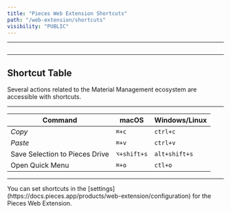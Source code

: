 ```yaml
---
title: "Pieces Web Extension Shortcuts"
path: "/web-extension/shortcuts"
visibility: "PUBLIC"
---
```

***

<Image src="https://storage.googleapis.com/hashnode_product_documentation_assets/web_extension/shortcuts/settings_PWE.png" alt="" align="center" fullwidth="true" />

***

## Shortcut Table

Several actions related to the Material Management ecosystem are accessible with shortcuts.

***

| **Command**                    | **macOS**   | **Windows/Linux** |
| ------------------------------ | ----------- | ----------------- |
| *Copy*                         | `⌘+c`       | `ctrl+c`          |
| *Paste*                        | `⌘+v`       | `ctrl+v`          |
| Save Selection to Pieces Drive | `⌥+shift+s` | `alt+shift+s`     |
| Open Quick Menu                | `⌘+o`       | `ctl+o`           |

***

<Callout type="tip">
  You can set shortcuts in the [settings](https://docs.pieces.app/products/web-extension/configuration) for the Pieces Web Extension.
</Callout>
